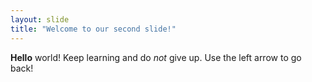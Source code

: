 ```yaml
---
layout: slide
title: "Welcome to our second slide!"
---
```

**Hello** world! Keep learning and do *not* give up.
Use the left arrow to go back!
